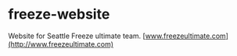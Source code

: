 freeze-website
==============

Website for Seattle Freeze ultimate team. [www.freezeultimate.com](http://www.freezeultimate.com)
